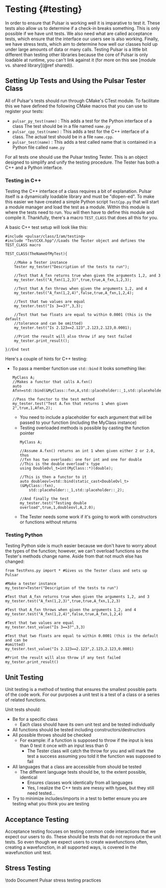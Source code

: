 Testing                                                               {#testing}
=======

In order to ensure that Pulsar is working well it is imparative to test it.
These tests also allow us to determine if a check-in breaks something.  This is
only possible if we have unit tests.  We also need what are called acceptance
tests, which ensure that the interface our users see is also working.  Finally,
we have stress tests, which aim to determine how well our classes hold up under
large amounts of data or many calls.  Testing
Pulsar is a little bit different than testing other libraries because the core
of Pulsar is only loadable at runtime, you can't link against it (for more on
this see [module vs. shared library](@ref shared)).


## Setting Up Tests and Using the Pulsar Tester Class

All of Pulsar's tests should run through CMake's CTest module.  To facilitate
this we have defined the following CMake macros that you can use to register
your tests:

- `pulsar_py_test(name)` : This adds a test for the Python interface of a class
  The test should be in a file named `name.py`
- `pulsar_cpp_test(name)` : This adds a test for the C++ interface of a class.
  The actual test should be in a file `name.cpp`. 
- `pulsar_test(name)` : This adds a test called name that is contained in a
   Python file called `name.py`

For all tests one should use the Pulsar testing Tester.  This is an object
designed to simplify and unify the testing procedure.  The Tester has both a
C++ and a Python interface.

### Testing in C++

Testing the C++ interface of a class requires a bit of explanation.  Pulsar
itself is a dynamically loadable library and must be "dlopen-ed".  To make this
easier we have created a simple Python script `TestCpp.py` that will start a
module manager and load the test as a module.  Within this module is where the
tests need to run.  You will then have to define this module and compile it.
Thankfully, there's a macro `TEST_CLASS` that does all this for you.

A basic C++ test setup will look like this:
~~~{.cpp}
#include <pulsar/class/I/am/testing>
#include "TestCXX.hpp"//Loads the Tester object and defines the TEST_CLASS macro

TEST_CLASS(TheNameOfMyTest){

    //Make a Tester instance
    Tester my_tester("Description of the tests to run");

    //Test that A_fxn returns true when given the arguments 1,2, and 3
    my_tester.test("A_fxn(1,2,3)",true,true,A_fxn,1,2,3);

    //Test that A_fxn throws when given the arguments 1,2, and 4
    my_tester.test("A_fxn(1,2,4)",false,true,A_fxn,1,2,4);

    //Test that two values are equal
    my_tester.test("Is 3==3?",3,3);

    //Test that two floats are equal to within 0.0001 (this is the default 
    //tolerance and can be omitted)
    my_tester.test("Is 2.123==2.123",2.123,2.123,0.0001);

    //Print the result will also throw if any test failed
    my_tester.print_result();

}//End test
~~~

Here's a couple of hints for C++ testing:
- To pass a member function use `std::bind` it looks something like:
    ~~~{.cpp}
    MyClass A;
    //Makes a functor that calls A.fxn() 
    auto Afxn=std::bind(&MyClass::fxn,A,std::placeholder::_1,std::placeholder::_2);
    
    //Pass the functor to the test method
    my_tester.test("Test A.fxn that returns 1 when given 2",true,1,Afxn,2);
    ~~~
  - You need to include a placeholder for each argument that will be passed to
    your function (including the MyClass instance)
  - Testing overloaded methods is possible by casting the function pointer
    ~~~{.cpp}
    MyClass A;

    //Assume A.fxn() returns an int 1 when given either 2 or 2.0, thus
    //fxn has two overloads: one for int and one for double
    //This is the double overload's type
    using DoubleOvl_t=int(MyClass::*)(double);
    
    //This is then a functor to it
    auto doubleovl=std::bind(static_cast<DoubleOvl_t>(&MyClass::fxn),
        std::placeholder::_1,std::placeholder::_2);

    //And finally the test
    my_tester.test("Testing double overload",true,1,doubleovl,A,2.0);
    ~~~
  - The Tester needs some work if it's going to work with constructors or 
    functions without returns

### Testing Python

Testing Python side is much easier because we don't have to worry about the
types of the function; however, we can't overload functions so the
 Tester's methods change name.  Aside from that not much else has changed:

~~~{.py}
from TestFxns.py import * #Gives us the Tester class and sets up Pulsar

#Make a tester instance
my_tester=Tester("Description of the tests to run")

#Test that A_fxn returns true when given the arguments 1,2, and 3
my_tester.test("A_fxn(1,2,3)",true,true,A_fxn,1,2,3)

#Test that A_fxn throws when given the arguments 1,2, and 4
my_tester.test("A_fxn(1,2,4)",false,true,A_fxn,1,2,4)

#Test that two values are equal
my_tester.test_value("Is 3==3?",3,3)

#Test that two floats are equal to within 0.0001 (this is the default and can be
#omitted)
my_tester.test_value("Is 2.123==2.123",2.123,2.123,0.0001)

#Print the result will also throw if any test failed
my_tester.print_result()
~~~


## Unit Testing

Unit testing is a method of testing that ensures the smallest possible parts of
the code work.  For our purposes a unit test is a test of a class or a series of
related functions.  

Unit tests should:
- Be for a specific class
  - Each class should have its own unit test and be tested individually
- All functions should be tested including constructors/destructors
- All possible throws should be checked
  - For example: if a function is supposed to throw if the input is less than 0
    test it once with an input less than 0
    - The Tester class will catch the throw for you and will mark the test a
      success assuming you told it the function was supposed to fail
- All languages that a class are accessible from should be tested
  - The different language tests should be, to the extent possible, identical
    - Ensures classes work identically from all languages
    - Yes, I realize the C++ tests are messy with types, but they still need
      tested...
- Try to minimize includes/imports in a test to better ensure you are testing
  what you think you are testing

## Acceptance Testing

Acceptance testing focuses on testing common code interactions that we expect
our users to do.  These should be tests that do not reproduce the unit tests.
So even though we expect users to create wavefunctions often, creating a
wavefunction, in all supported ways, is covered in the wavefunction unit test.

## Stress Testing

\todo Document Pulsar stress testing practices
